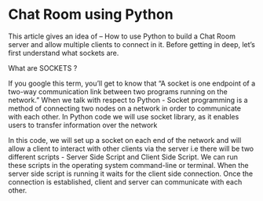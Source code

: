 # Chat Room using Python

This article gives an idea of – How to use Python to build a Chat Room server and allow multiple clients to connect in it. Before getting in deep, let’s first understand what sockets are. 

What are SOCKETS ?

If you google this term, you’ll get to know that “A socket is one endpoint of a two-way communication link between two programs running on the network.” When we talk with respect to Python - Socket programming is a method of connecting two nodes on a network in order to communicate with each other. In Python code we will use socket library, as it enables users to transfer information over the network

In this code, we will set up a socket on each end of the network and will allow a client to interact with other clients via the server i.e there will be two different scripts - Server Side Script and Client Side Script. We can run these scripts in the operating system command-line or terminal. When the server side script is running it waits for the client side connection. Once the connection is established, client and server can communicate with each other.
